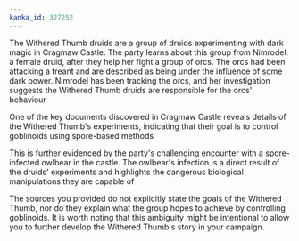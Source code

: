 ```yaml
---
kanka_id: 327252
---
```


The Withered Thumb druids are a group of druids experimenting with dark magic in Cragmaw Castle. The party learns about this group from Nimrodel, a female druid, after they help her fight a group of orcs. The orcs had been attacking a treant and are described as being under the influence of some dark power. Nimrodel has been tracking the orcs, and her investigation suggests the Withered Thumb druids are responsible for the orcs' behaviour

One of the key documents discovered in Cragmaw Castle reveals details of the Withered Thumb's experiments, indicating that their goal is to control goblinoids using spore-based methods

This is further evidenced by the party's challenging encounter with a spore-infected owlbear in the castle. The owlbear's infection is a direct result of the druids' experiments and highlights the dangerous biological manipulations they are capable of

The sources you provided do not explicitly state the goals of the Withered Thumb, nor do they explain what the group hopes to achieve by controlling goblinoids. It is worth noting that this ambiguity might be intentional to allow you to further develop the Withered Thumb's story in your campaign.